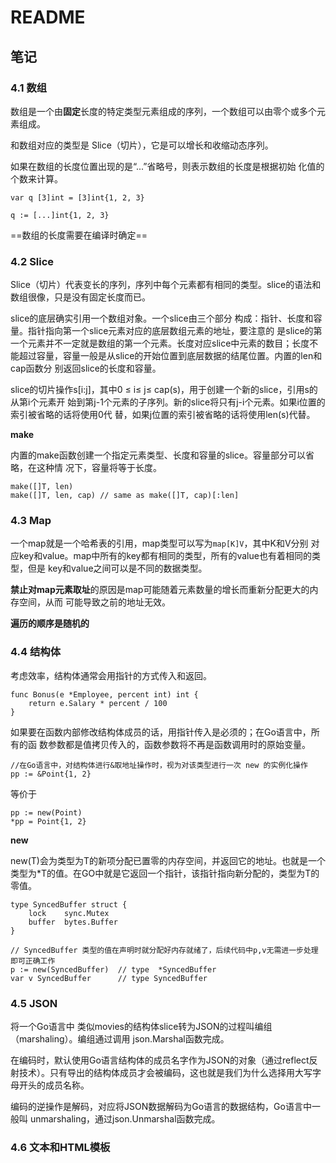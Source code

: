 # README

## 笔记

### 4.1 数组

数组是一个由**固定**长度的特定类型元素组成的序列，一个数组可以由零个或多个元素组成。

和数组对应的类型是 Slice（切片），它是可以增长和收缩动态序列。

如果在数组的长度位置出现的是“...”省略号，则表示数组的长度是根据初始 化值的个数来计算。

```
var q [3]int = [3]int{1, 2, 3}

q := [...]int{1, 2, 3}
```

==数组的长度需要在编译时确定==

### 4.2 Slice

Slice（切片）代表变长的序列，序列中每个元素都有相同的类型。slice的语法和数组很像，只是没有固定长度而已。

slice的底层确实引用一个数组对象。一个slice由三个部分 构成：指针、长度和容量。指针指向第一个slice元素对应的底层数组元素的地址，要注意的 是slice的第一个元素并不一定就是数组的第一个元素。长度对应slice中元素的数目；长度不 能超过容量，容量一般是从slice的开始位置到底层数据的结尾位置。内置的len和cap函数分 别返回slice的长度和容量。

slice的切片操作s[i:j]，其中0 ≤ i≤ j≤ cap(s)，用于创建一个新的slice，引用s的从第i个元素开 始到第j-1个元素的子序列。新的slice将只有j-i个元素。如果i位置的索引被省略的话将使用0代 替，如果j位置的索引被省略的话将使用len(s)代替。

**make**

内置的make函数创建一个指定元素类型、长度和容量的slice。容量部分可以省略，在这种情 况下，容量将等于长度。

```
make([]T, len) 
make([]T, len, cap) // same as make([]T, cap)[:len]
```

### 4.3 Map

一个map就是一个哈希表的引用，map类型可以写为`map[K]V`，其中K和V分别 对应key和value。map中所有的key都有相同的类型，所有的value也有着相同的类型，但是 key和value之间可以是不同的数据类型。

**禁止对map元素取址**的原因是map可能随着元素数量的增长而重新分配更大的内存空间，从而 可能导致之前的地址无效。

**遍历的顺序是随机的**

### 4.4 结构体

考虑效率，结构体通常会用指针的方式传入和返回。

```
func Bonus(e *Employee, percent int) int { 
	return e.Salary * percent / 100 
}
```

如果要在函数内部修改结构体成员的话，用指针传入是必须的；在Go语言中，所有的函 数参数都是值拷贝传入的，函数参数将不再是函数调用时的原始变量。

```
//在Go语言中，对结构体进行&取地址操作时，视为对该类型进行一次 new 的实例化操作
pp := &Point{1, 2}
``` 

等价于 

```
pp := new(Point) 
*pp = Point{1, 2}
```

**new**

new(T)会为类型为T的新项分配已置零的内存空间，并返回它的地址。也就是一个类型为*T的值。在GO中就是它返回一个指针，该指针指向新分配的，类型为T的零值。

```
type SyncedBuffer struct {
    lock    sync.Mutex
    buffer  bytes.Buffer
}
 
// SyncedBuffer 类型的值在声明时就分配好内存就绪了，后续代码中p,v无需进一步处理即可正确工作
p := new(SyncedBuffer)  // type  *SyncedBuffer
var v SyncedBuffer      // type SyncedBuffer
```

### 4.5 JSON

将一个Go语言中 类似movies的结构体slice转为JSON的过程叫编组（marshaling）。编组通过调用 json.Marshal函数完成。

在编码时，默认使用Go语言结构体的成员名字作为JSON的对象（通过reflect反射技术）。只有导出的结构体成员才会被编码，这也就是我们为什么选择用大写字 母开头的成员名称。

编码的逆操作是解码，对应将JSON数据解码为Go语言的数据结构，Go语言中一般叫 unmarshaling，通过json.Unmarshal函数完成。

### 4.6 文本和HTML模板


